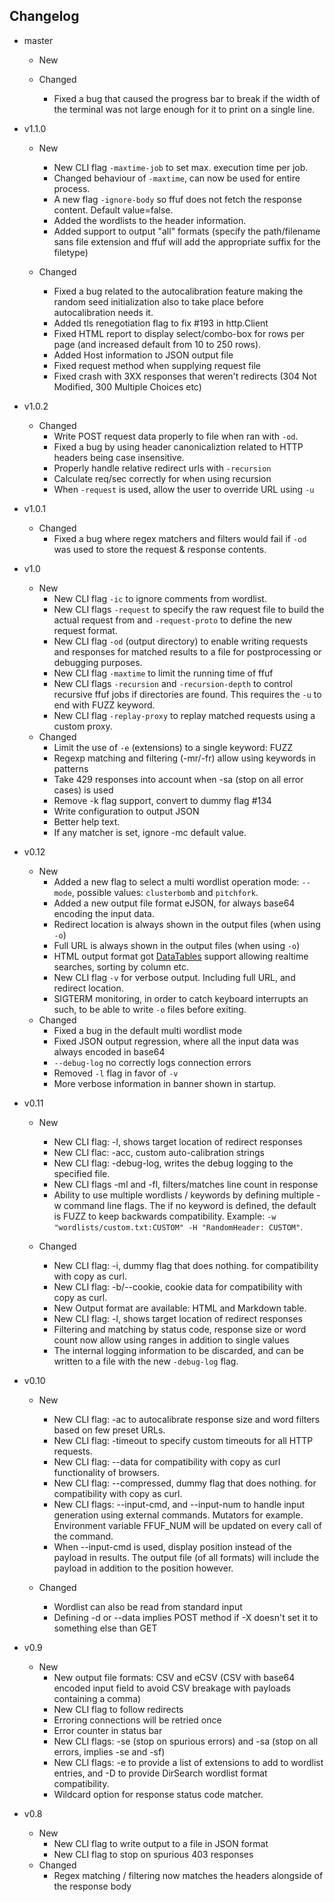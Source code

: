 ## Changelog
- master
  - New

  - Changed
    - Fixed a bug that caused the progress bar to break if the width of the terminal was not large enough for it to print on a single line.

- v1.1.0
  - New
    - New CLI flag `-maxtime-job` to set max. execution time per job.
    - Changed behaviour of `-maxtime`, can now be used for entire process.
    - A new flag `-ignore-body` so ffuf does not fetch the response content. Default value=false.
    - Added the wordlists to the header information.
    - Added support to output "all" formats (specify the path/filename sans file extension and ffuf will add the appropriate suffix for the filetype)

  - Changed
    - Fixed a bug related to the autocalibration feature making the random seed initialization also to take place before autocalibration needs it.
    - Added tls renegotiation flag to fix #193 in http.Client
    - Fixed HTML report to display select/combo-box for rows per page (and increased default from 10 to 250 rows).
    - Added Host information to JSON output file
    - Fixed request method when supplying request file
    - Fixed crash with 3XX responses that weren't redirects (304 Not Modified, 300 Multiple Choices etc)

- v1.0.2
  - Changed
    - Write POST request data properly to file when ran with `-od`.
    - Fixed a bug by using header canonicaliztion related to HTTP headers being case insensitive.
    - Properly handle relative redirect urls with `-recursion`
    - Calculate req/sec correctly for when using recursion
    - When `-request` is used, allow the user to override URL using `-u`

- v1.0.1
  - Changed
    - Fixed a bug where regex matchers and filters would fail if `-od` was used to store the request & response contents.

- v1.0
  - New
    - New CLI flag `-ic` to ignore comments from wordlist.
    - New CLI flags `-request` to specify the raw request file to build the actual request from and `-request-proto` to define the new request format.
    - New CLI flag `-od` (output directory) to enable writing requests and responses for matched results to a file for postprocessing or debugging purposes.
    - New CLI flag `-maxtime` to limit the running time of ffuf
    - New CLI flags `-recursion` and `-recursion-depth` to control recursive ffuf jobs if directories are found. This requires the `-u` to end with FUZZ keyword.
    - New CLI flag `-replay-proxy` to replay matched requests using a custom proxy.
  - Changed
    - Limit the use of `-e` (extensions) to a single keyword: FUZZ
    - Regexp matching and filtering (-mr/-fr) allow using keywords in patterns
    - Take 429 responses into account when -sa (stop on all error cases) is used
    - Remove -k flag support, convert to dummy flag #134
    - Write configuration to output JSON
    - Better help text.
    - If any matcher is set, ignore -mc default value.

- v0.12
  - New
    - Added a new flag to select a multi wordlist operation mode: `--mode`, possible values: `clusterbomb` and `pitchfork`.
    - Added a new output file format eJSON, for always base64 encoding the input data.
    - Redirect location is always shown in the output files (when using `-o`)
    - Full URL is always shown in the output files (when using `-o`)
    - HTML output format got [DataTables](https://datatables.net/) support allowing realtime searches, sorting by column etc.
    - New CLI flag `-v` for verbose output. Including full URL, and redirect location.
    - SIGTERM monitoring, in order to catch keyboard interrupts an such, to be able to write `-o` files before exiting.
  - Changed
    - Fixed a bug in the default multi wordlist mode
    - Fixed JSON output regression, where all the input data was always encoded in base64
    - `--debug-log` no correctly logs connection errors
    - Removed `-l` flag in favor of `-v`
    - More verbose information in banner shown in startup.

- v0.11
  - New

    - New CLI flag: -l, shows target location of redirect responses
    - New CLI flac: -acc, custom auto-calibration strings
    - New CLI flag: -debug-log, writes the debug logging to the specified file.
    - New CLI flags -ml and -fl, filters/matches line count in response
    - Ability to use multiple wordlists / keywords by defining multiple -w command line flags. The if no keyword is defined, the default is FUZZ to keep backwards compatibility. Example: `-w "wordlists/custom.txt:CUSTOM" -H "RandomHeader: CUSTOM"`.

  - Changed
    - New CLI flag: -i, dummy flag that does nothing. for compatibility with copy as curl.
    - New CLI flag: -b/--cookie, cookie data for compatibility with copy as curl.
    - New Output format are available: HTML and Markdown table.
    - New CLI flag: -l, shows target location of redirect responses
    - Filtering and matching by status code, response size or word count now allow using ranges in addition to single values
    - The internal logging information to be discarded, and can be written to a file with the new `-debug-log` flag.

- v0.10
  - New
    - New CLI flag: -ac to autocalibrate response size and word filters based on few preset URLs.
    - New CLI flag: -timeout to specify custom timeouts for all HTTP requests.
    - New CLI flag: --data for compatibility with copy as curl functionality of browsers.
    - New CLI flag: --compressed, dummy flag that does nothing. for compatibility with copy as curl.
    - New CLI flags: --input-cmd, and --input-num to handle input generation using external commands. Mutators for example. Environment variable FFUF_NUM will be updated on every call of the command.
    - When --input-cmd is used, display position instead of the payload in results. The output file (of all formats) will include the payload in addition to the position however.

  - Changed
    - Wordlist can also be read from standard input
    - Defining -d or --data implies POST method if -X doesn't set it to something else than GET

- v0.9
  - New
    - New output file formats: CSV and eCSV (CSV with base64 encoded input field to avoid CSV breakage with payloads containing a comma)
    - New CLI flag to follow redirects
    - Erroring connections will be retried once
    - Error counter in status bar
    - New CLI flags: -se (stop on spurious errors) and -sa (stop on all errors, implies -se and -sf)
    - New CLI flags: -e to provide a list of extensions to add to wordlist entries, and -D to provide DirSearch wordlist format compatibility.
    - Wildcard option for response status code matcher.
- v0.8
  - New
    - New CLI flag to write output to a file in JSON format
    - New CLI flag to stop on spurious 403 responses
  - Changed
    - Regex matching / filtering now matches the headers alongside of the response body
